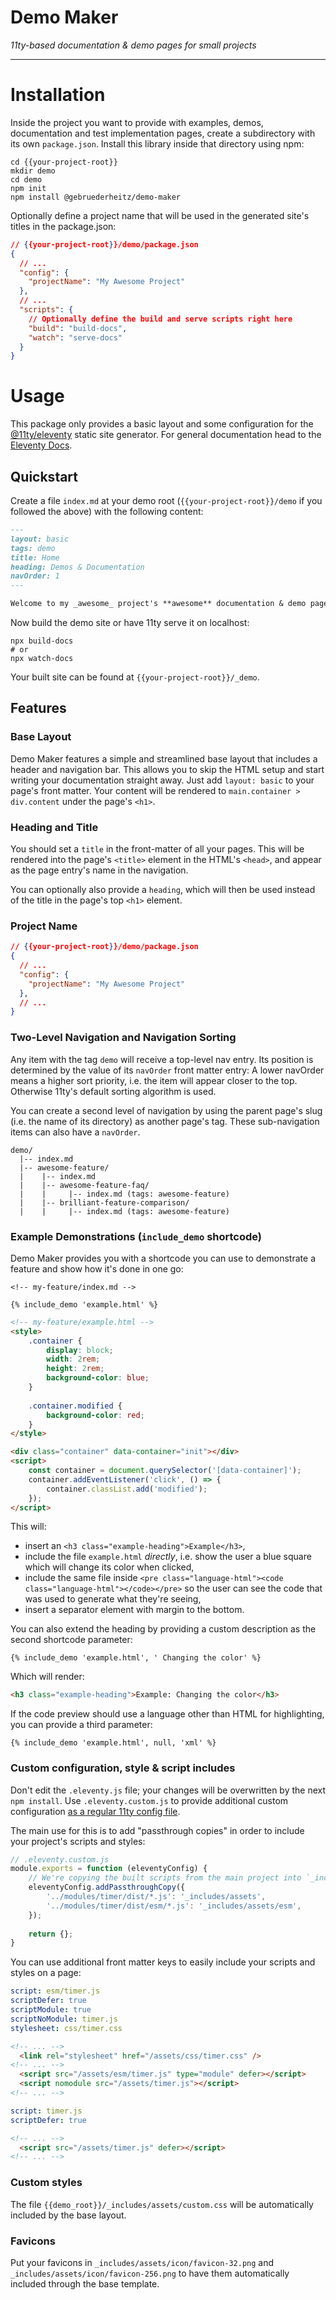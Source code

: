 # Demo Maker

_11ty-based documentation & demo pages for small projects_

---

# Installation

Inside the project you want to provide with examples, demos, documentation and
test implementation pages, create a subdirectory with its own `package.json`.
Install this library inside that directory using npm:

```shell
cd {{your-project-root}}
mkdir demo
cd demo
npm init 
npm install @gebruederheitz/demo-maker
```

Optionally define a project name that will be used in the generated site's
titles in the package.json:

```json
// {{your-project-root}}/demo/package.json
{
  // ...
  "config": {
    "projectName": "My Awesome Project"
  },
  // ...
  "scripts": {
    // Optionally define the build and serve scripts right here
    "build": "build-docs",
    "watch": "serve-docs"
  }
}
```


# Usage

This package only provides a basic layout and some configuration for the
[@11ty/eleventy](https://www.npmjs.com/package/@11ty/eleventy) static site
generator. For general documentation head to the [Eleventy Docs](https://www.11ty.dev/docs/).

## Quickstart

Create a file `index.md` at your demo root (`{{your-project-root}}/demo` if you
followed the above) with the following content:

```markdown
---
layout: basic
tags: demo
title: Home
heading: Demos & Documentation
navOrder: 1
---

Welcome to my _awesome_ project's **awesome** documentation & demo page!

```

Now build the demo site or have 11ty serve it on localhost:


```shell
npx build-docs
# or
npx watch-docs
```

Your built site can be found at `{{your-project-root}}/_demo`.

## Features

### Base Layout

Demo Maker features a simple and streamlined base layout that includes a header
and navigation bar. This allows you to skip the HTML setup and start writing
your documentation straight away. Just add `layout: basic` to your page's front
matter. Your content will be rendered to `main.container > div.content` under the
page's `<h1>`.


### Heading and Title

You should set a `title` in the front-matter of all your pages. This will be
rendered into the page's `<title>` element in the HTML's `<head>`, and appear
as the page entry's name in the navigation.

You can optionally also provide a `heading`, which will then be used instead of
the title in the page's top `<h1>` element.


### Project Name

```json
// {{your-project-root}}/demo/package.json
{
  // ...
  "config": {
    "projectName": "My Awesome Project"
  },
  // ...
}
```


### Two-Level Navigation and Navigation Sorting

Any item with the tag `demo` will receive a top-level nav entry. Its position
is determined by the value of its `navOrder` front matter entry: A lower navOrder
means a higher sort priority, i.e. the item will appear closer to the top. 
Otherwise 11ty's default sorting algorithm is used.

You can create a second level of navigation by using the parent page's slug
(i.e. the name of its directory) as another page's tag. These sub-navigation
items can also have a `navOrder`.

```
demo/
  |-- index.md
  |-- awesome-feature/
  |    |-- index.md
  |    |-- awesome-feature-faq/
  |    |     |-- index.md (tags: awesome-feature)
  |    |-- brilliant-feature-comparison/
  |    |     |-- index.md (tags: awesome-feature)
```


### Example Demonstrations (`include_demo` shortcode)

Demo Maker provides you with a shortcode you can use to demonstrate a feature
and show how it's done in one go:

```nunjucks
<!-- my-feature/index.md -->

{% include_demo 'example.html' %}
```

```html
<!-- my-feature/example.html -->
<style>
    .container {
        display: block;
        width: 2rem;
        height: 2rem;
        background-color: blue;
    }
    
    .container.modified {
        background-color: red;
    }
</style>

<div class="container" data-container="init"></div>
<script>
    const container = document.querySelector('[data-container]');
    container.addEventListener('click', () => {
        container.classList.add('modified');
    });
</script>
```

This will:
 - insert an `<h3 class="example-heading">Example</h3>`,
 - include the file `example.html` _directly_, i.e. show the user a blue square
   which will change its color when clicked,
 - include the same file inside `<pre class="language-html"><code class="language-html"></code></pre>`
   so the user can see the code that was used to generate what they're seeing,
 - insert a separator element with margin to the bottom.

You can also extend the heading by providing a custom description as the second
shortcode parameter:

```nunjucks
{% include_demo 'example.html', ' Changing the color' %}
```

Which will render:
```html
<h3 class="example-heading">Example: Changing the color</h3>
```

If the code preview should use a language other than HTML for highlighting, you
can provide a third parameter:

```nunjucks
{% include_demo 'example.html', null, 'xml' %}
```


### Custom configuration, style & script includes

Don't edit the `.eleventy.js` file; your changes will be overwritten by the next
`npm install`. Use `.eleventy.custom.js` to provide additional custom
configuration [as a regular 11ty config file](https://www.11ty.dev/docs/config/).

The main use for this is to add "passthrough copies" in order to include your
project's scripts and styles:

```js
// .eleventy.custom.js
module.exports = function (eleventyConfig) {
    // We're copying the built scripts from the main project into `_includes/assets/`
    eleventyConfig.addPassthroughCopy({
        '../modules/timer/dist/*.js': '_includes/assets',
        '../modules/timer/dist/esm/*.js': '_includes/assets/esm',
    });
    
    return {};
}
```

You can use additional front matter keys to easily include your scripts and styles
on a page:

```yaml
script: esm/timer.js
scriptDefer: true
scriptModule: true
scriptNoModule: timer.js
stylesheet: css/timer.css
```

```html
<!-- ... -->
  <link rel="stylesheet" href="/assets/css/timer.css" />
<!-- ... -->
  <script src="/assets/esm/timer.js" type="module" defer></script>
  <script nomodule src="/assets/timer.js"></script>
<!-- ... -->
```

```yaml
script: timer.js
scriptDefer: true
```

```html
<!-- ... -->
  <script src="/assets/timer.js" defer></script>
<!-- ... -->
```


### Custom styles

The file `{{demo_root}}/_includes/assets/custom.css` will be automatically
included by the base layout.


### Favicons

Put your favicons in `_includes/assets/icon/favicon-32.png` and `_includes/assets/icon/favicon-256.png`
to have them automatically included through the base template.

